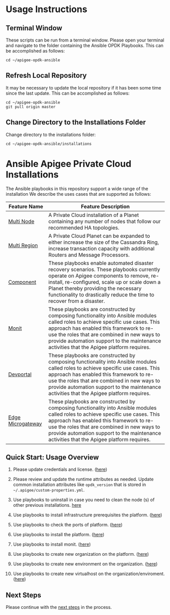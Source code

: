 # Usage Instructions

## Terminal Window
These scripts can be run from a terminal window. Please open your terminal and navigate to the folder
containing the Ansible OPDK Playbooks. This can be accomplished as follows: 

    cd ~/apigee-opdk-ansible

## Refresh Local Repository
It may be necessary to update the local repository if it has been some time since the last update.
This can be accomplished as follows: 

    cd ~/apigee-opdk-ansible
    git pull origin master

## Change Directory to the Installations Folder
Change directory to the installations folder:

    cd ~/apigee-opdk-ansible/installations
	
# Ansible Apigee Private Cloud Installations
The Ansible playbooks in this repository support a wide range of the installation
We describe the uses cases that are supported as follows: 

| Feature Name | Feature Description |
| --- | --- |
| [Multi Node](installations/README.md#usage-instructions) | A Private Cloud installation of a Planet containing any number of nodes that follow our recommended HA topologies. |
| [Multi Region](installations/README.md#usage-instructions) | A Private Cloud Planet can be expanded to either increase the size of the Cassandra Ring, increase transaction capacity with additional Routers and Message Processors. |
| [Component](installations/README.md#usage-instructions) | These playbooks enable automated disaster recovery scenarios. These playbooks currently operate on Apigee components to remove, re-install, re-configured, scale up or scale down a Planet thereby providing the necessary functionality to drastically reduce the time to recover from a disaster. |
| [Monit](installations/README.md#usage-instructions) | These playbooks are constructed by composing functionality into Ansible modules called roles to achieve specific use cases. This approach has enabled this framework to re-use the roles that are combined in new ways to provide automation support to the maintenance activities that the Apigee platform requires.  |
| [Devportal](installations/README.md#usage-instructions) | These playbooks are constructed by composing functionality into Ansible modules called roles to achieve specific use cases. This approach has enabled this framework to re-use the roles that are combined in new ways to provide automation support to the maintenance activities that the Apigee platform requires.  |
| [Edge Microgateway](installations/README.md#usage-instructions) | These playbooks are constructed by composing functionality into Ansible modules called roles to achieve specific use cases. This approach has enabled this framework to re-use the roles that are combined in new ways to provide automation support to the maintenance activities that the Apigee platform requires.  |

## Quick Start: Usage Overview

1. Please update credentials and license. ([here](README-credentials.md#usage-instructions))

1. Please review and update the runtime attributes as needed. Update common installation 
attributes like `opdk_version` that is stored in `~/.apigee/custom-properties.yml`.

1. Use playbooks to uninstall in case you need to clean the node (s) of other previous installations. [here](post-installations/README-uninstall-platform.md#usage-instructions)

1. Use playbooks to install infrastructure prerequisites the platform. ([here](installations/README-install-prerequisites-platform.md#usage-instructions))

1. Use playbooks to check the ports of platform. ([here](infrastructure/port-requirements/README-port-requirements-platform.md#usage-instructions))

1. Use playbooks to install the platform. ([here](installations/README-install-platform.md#usage-instructions))

1. Use playbooks to install monit. ([here](installations/README-install-monit.md#usage-instructions))

1. Use playbooks to create new organization on the platform. ([here](post-installations/README-create-org.md#usage-instructions))

1. Use playbooks to create new environment on the organization. ([here](post-installations/README-create-env.md#usage-instructions))

1. Use playbooks to create new virtualhost on the organization/enviroment. ([here](post-installations/README-create-env.md#usage-instructions))


## Next Steps

Please continue with the [next steps](../README.md#ansible-apigee-private-cloud-features) in the process.
